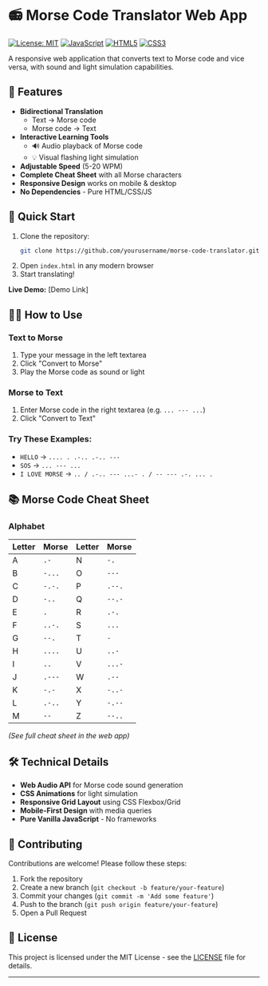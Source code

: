 
# 📻 Morse Code Translator Web App

[![License: MIT](https://img.shields.io/badge/License-MIT-yellow.svg)](https://opensource.org/licenses/MIT)
[![JavaScript](https://img.shields.io/badge/JavaScript-ES6+-yellow)](https://developer.mozilla.org/en-US/docs/Web/JavaScript)
[![HTML5](https://img.shields.io/badge/HTML5-E34F26?logo=html5&logoColor=white)](https://developer.mozilla.org/en-US/docs/Web/HTML)
[![CSS3](https://img.shields.io/badge/CSS3-1572B6?logo=css3&logoColor=white)](https://developer.mozilla.org/en-US/docs/Web/CSS)

A responsive web application that converts text to Morse code and vice versa, with sound and light simulation capabilities.

## 🌟 Features

- **Bidirectional Translation**
  - Text → Morse code
  - Morse code → Text
- **Interactive Learning Tools**
  - 🔊 Audio playback of Morse code
  - 💡 Visual flashing light simulation
- **Adjustable Speed** (5-20 WPM)
- **Complete Cheat Sheet** with all Morse characters
- **Responsive Design** works on mobile & desktop
- **No Dependencies** - Pure HTML/CSS/JS

## 🚀 Quick Start

1. Clone the repository:
   ```bash
   git clone https://github.com/yourusername/morse-code-translator.git
   ```
2. Open `index.html` in any modern browser
3. Start translating!

**Live Demo:** [Demo Link]

## 🧑‍💻 How to Use

### Text to Morse
1. Type your message in the left textarea
2. Click "Convert to Morse"
3. Play the Morse code as sound or light

### Morse to Text
1. Enter Morse code in the right textarea (e.g. `... --- ...`)
2. Click "Convert to Text"

### Try These Examples:
- `HELLO` → `.... . .-.. .-.. ---`
- `SOS` → `... --- ...`
- `I LOVE MORSE` → `.. / .-.. --- ...- . / -- --- .-. ... .`

## 📚 Morse Code Cheat Sheet

### Alphabet
| Letter | Morse   | Letter | Morse   |
|--------|---------|--------|---------|
| A      | `.-`    | N      | `-.`    |
| B      | `-...`  | O      | `---`   |
| C      | `-.-.`  | P      | `.--.`  |
| D      | `-..`   | Q      | `--.-`  |
| E      | `.`     | R      | `.-.`   |
| F      | `..-.`  | S      | `...`   |
| G      | `--.`   | T      | `-`     |
| H      | `....`  | U      | `..-`   |
| I      | `..`    | V      | `...-`  |
| J      | `.---`  | W      | `.--`   |
| K      | `-.-`   | X      | `-..-`  |
| L      | `.-..`  | Y      | `-.--`  |
| M      | `--`    | Z      | `--..`  |

*(See full cheat sheet in the web app)*

## 🛠 Technical Details

- **Web Audio API** for Morse code sound generation
- **CSS Animations** for light simulation
- **Responsive Grid Layout** using CSS Flexbox/Grid
- **Mobile-First Design** with media queries
- **Pure Vanilla JavaScript** - No frameworks

## 🤝 Contributing

Contributions are welcome! Please follow these steps:
1. Fork the repository
2. Create a new branch (`git checkout -b feature/your-feature`)
3. Commit your changes (`git commit -m 'Add some feature'`)
4. Push to the branch (`git push origin feature/your-feature`)
5. Open a Pull Request

## 📜 License

This project is licensed under the MIT License - see the [LICENSE](LICENSE) file for details.

---
